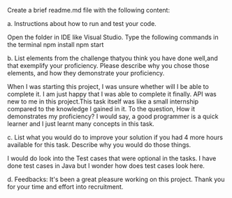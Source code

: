 Create a brief readme.md file with the following content:

a. Instructions about how to run and test your code.
    
   Open the folder in IDE like Visual Studio.
    Type the following commands in the terminal
        npm install
        npm start

b. List elements from the challenge thatyou think you  have done well,and that exemplify your proficiency. Please describe why you chose those elements, and how they demonstrate your proficiency.
    
   When I was starting this project, I was unsure whether will I be able to complete it. I am just happy that I was able to complete it finally. API was new to me in this project.This task itself was like a small internship compared to the knowledge I gained in it.
    To the question, How it demonstrates my proficiency? I would say, a good programmer is a quick learner and I just learnt many concepts in this task. 

c. List what you would do to improve your solution if you had 4 more hours available for this task. Describe why you would do those things.
    
   I would do look into the Test cases that were optional in the tasks. I have done test cases in Java but I wonder how does test cases look here. 

d. Feedbacks:
    It's been a great pleasure working on this project. Thank you for your time and effort into recruitment. 
